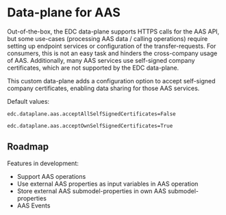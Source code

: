 # Data-plane for AAS

Out-of-the-box, the EDC data-plane supports HTTPS calls for the AAS API, but some use-cases (processing AAS data /
calling operations) require setting up endpoint services or configuration of the transfer-requests. For consumers, this
is not an easy task and hinders the cross-company usage of AAS.
Additionally, many AAS services use self-signed company certificates, which are not supported by the EDC data-plane.

This custom data-plane adds a configuration option to accept self-signed company certificates, enabling data sharing for
those AAS services.

Default values:

`edc.dataplane.aas.acceptAllSelfSignedCertificates=False`

`edc.dataplane.aas.acceptOwnSelfSignedCertificates=True`

## Roadmap

Features in development:

- Support AAS operations
- Use external AAS properties as input variables in AAS operation
- Store external AAS submodel-properties in own AAS submodel-properties
- AAS Events

